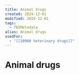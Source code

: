 ```yaml
---
title: Animal drugs
created: 2024-12-01
modified: 2024-12-01
tags:
  - TBSMetadata
alias: Animal drugs
usedFor:
  - "[[20960 Veterinary drugs]]"
---
```

# Animal drugs
